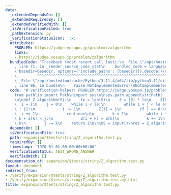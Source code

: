 ```yaml
---
data:
  _extendedDependsOn: []
  _extendedRequiredBy: []
  _extendedVerifiedWith: []
  _isVerificationFailed: true
  _pathExtension: py
  _verificationStatusIcon: ':x:'
  attributes:
    PROBLEM: https://judge.yosupo.jp/problem/zalgorithm
    links:
    - https://judge.yosupo.jp/problem/zalgorithm
  bundledCode: "Traceback (most recent call last):\n  File \"/opt/hostedtoolcache/Python/3.11.4/x64/lib/python3.11/site-packages/onlinejudge_verify/documentation/build.py\"\
    , line 71, in _render_source_code_stat\n    bundled_code = language.bundle(stat.path,\
    \ basedir=basedir, options={'include_paths': [basedir]}).decode()\n          \
    \         ^^^^^^^^^^^^^^^^^^^^^^^^^^^^^^^^^^^^^^^^^^^^^^^^^^^^^^^^^^^^^^^^^^^^^^^^^^^^^^^^^\n\
    \  File \"/opt/hostedtoolcache/Python/3.11.4/x64/lib/python3.11/site-packages/onlinejudge_verify/languages/python.py\"\
    , line 96, in bundle\n    raise NotImplementedError\nNotImplementedError\n"
  code: "# verification-helper: PROBLEM https://judge.yosupo.jp/problem/zalgorithm\n\
    from pathlib import Path\nimport sys\n\nsys.path.append(str(Path(__file__).resolve().parent.parent.parent.parent))\n\
    \n\ndef Z_algorithm(S):\n    le = len(S)\n    Z = [0] * le\n    Z[0] = le\n  \
    \  i = 1\n    j = 0\n    while i < le:\n        while i + j < le and S[j] == S[i\
    \ + j]:\n            j += 1\n        Z[i] = j\n        if j == 0:\n          \
    \  i += 1\n            continue\n\n        k = 1\n        while i + k < le and\
    \ k + Z[k] < j:\n            Z[i + k] = Z[k]\n            k += 1\n        i +=\
    \ k\n        j -= k\n    return Z\n\n\nS = input()\nres = Z_algorithm(S)\nprint(*res)\n"
  dependsOn: []
  isVerificationFile: true
  path: expansion/$tests/string/Z_algorithm.test.py
  requiredBy: []
  timestamp: '1970-01-01 00:00:00+00:00'
  verificationStatus: TEST_WRONG_ANSWER
  verifiedWith: []
documentation_of: expansion/$tests/string/Z_algorithm.test.py
layout: document
redirect_from:
- /verify/expansion/$tests/string/Z_algorithm.test.py
- /verify/expansion/$tests/string/Z_algorithm.test.py.html
title: expansion/$tests/string/Z_algorithm.test.py
---
```

